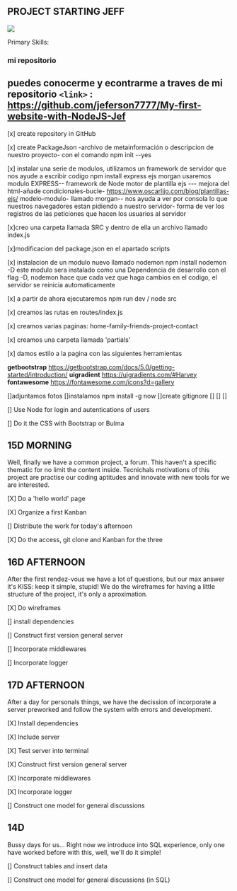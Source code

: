 ## PROJECT STARTING JEFF


![](https://pandao.github.io/editor.md/images/logos/editormd-logo-180x180.png)

Primary Skills:

### mi repositorio
puedes conocerme y econtrarme a traves de mi repositorio 
`<link>` : <https://github.com/jeferson7777/My-first-website-with-NodeJS-Jef>
----------




[x] create repository in GitHub

[x] create PackageJson -archivo de metainformación o descripcion de nuestro proyecto- con el comando 
npm init --yes


[x] instalar una serie de modulos, utilizamos un framework de servidor que nos ayude a escribir codigo
npm install express ejs morgan
usaremos modulo EXPRESS-- framework de Node
motor de plantilla  ejs --- mejora del html-añade condicionales-bucle- https://www.oscarlijo.com/blog/plantillas-ejs/
modelo-modulo- llamado morgan-- nos ayuda a ver por consola lo que nuestros navegadores estan pidiendo a nuestro servidor- forma de ver
los registros de las peticiones que hacen los usuarios al servidor

[x]creo una carpeta llamada SRC y dentro de ella un archivo llamado index.js


[x]modificacion del package.json en el apartado scripts

[x] instalacion de un modulo nuevo llamado nodemon
npm install nodemon -D 
este modulo sera instalado como una Dependencia de desarrollo con el flag -D, 
nodemon hace que cada vez que haga cambios en el codigo, el servidor se reinicia automaticamente


[x] a partir de ahora ejecutaremos 
npm run dev / node src

[x] creamos las rutas en routes/index.js

[x] creamos varias paginas: home-family-friends-project-contact

[x] creamos una carpeta llamada 'partials'


[x] damos estilo a la pagina con las siguientes herramientas

**getbootstrap**
https://getbootstrap.com/docs/5.0/getting-started/introduction/
**uigradient**
https://uigradients.com/#Harvey
**fontawesome**
https://fontawesome.com/icons?d=gallery

[]adjuntamos fotos
[]instalamos  npm install -g now
[]create gitignore
[]
[]
[]










[] Use Node for login and autentications of users

[] Do it the CSS with Bootstrap or Bulma

## 15D MORNING

Well, finally we have a common project, a forum. This haven't a specific thematic for no limit the content inside. Tecnichals motivations of this project are practise our coding aptitudes and innovate with new tools for we are interested.

[X] Do a 'hello world' page

[X] Organize a first Kanban

[] Distribute the work for today's afternoon

[X] Do the access, git clone and Kanban for the three

## 16D AFTERNOON

After the first rendez-vous we have a lot of questions, but our max answer it's KISS: keep it simple, stupid! We do the wireframes for having a little structure of the project, it's only a aproximation.

[X] Do wireframes

[] install dependencies

[] Construct first version general server

[] Incorporate middlewares

[] Incorporate logger

## 17D AFTERNOON

After a day for personals things, we have the decission of incorporate a server preworked and follow the system with errors and development.

[X] Install dependencies

[X] Include server

[X] Test server into terminal

[X] Construct first version general server

[X] Incorporate middlewares

[X] Incorporate logger

[] Construct one model for general discussions

## 14D

Bussy days for us... Right now we introduce into SQL experience, only one have worked before with this, well, we'll do it simple!

[] Construct tables and insert data

[] Construct one model for general discussions (in SQL)
